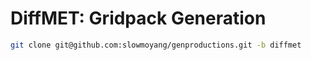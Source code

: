 # DiffMET: Gridpack Generation

```bash
git clone git@github.com:slowmoyang/genproductions.git -b diffmet
```
